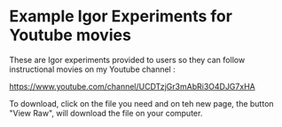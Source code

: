 # Example Igor Experiments for Youtube movies
These are Igor experiments provided to users so they can follow instructional movies on my Youtube channel :

https://www.youtube.com/channel/UCDTzjGr3mAbRi3O4DJG7xHA

To download, click on the file you need and on teh new page, the button "View Raw", will download the file on your computer. 
